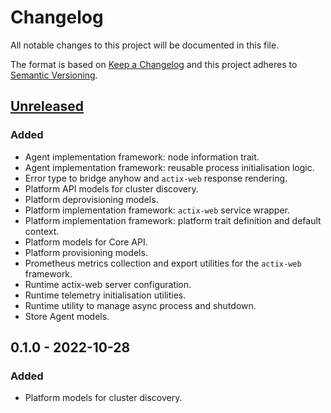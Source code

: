 <!-- markdownlint-disable MD022 MD024 MD032 -->
# Changelog
All notable changes to this project will be documented in this file.

The format is based on [Keep a Changelog](http://keepachangelog.com/en/1.0.0/)
and this project adheres to [Semantic Versioning](http://semver.org/spec/v2.0.0.html).

## [Unreleased]
### Added
- Agent implementation framework: node information trait.
- Agent implementation framework: reusable process initialisation logic.
- Error type to bridge anyhow and `actix-web` response rendering.
- Platform API models for cluster discovery.
- Platform deprovisioning models.
- Platform implementation framework: `actix-web` service wrapper.
- Platform implementation framework: platform trait definition and default context.
- Platform models for Core API.
- Platform provisioning models.
- Prometheus metrics collection and export utilities for the `actix-web` framework.
- Runtime actix-web server configuration.
- Runtime telemetry initialisation utilities.
- Runtime utility to manage async process and shutdown.
- Store Agent models.

## 0.1.0 - 2022-10-28
### Added
- Platform models for cluster discovery.

[Unreleased]: https://github.com/replicante-io/replisdk-rust/compare/v0.1.0...HEAD
